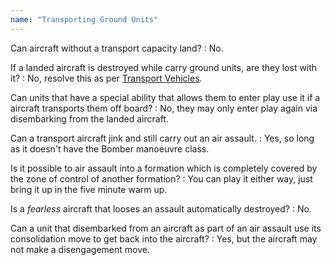 ```yaml
---
name: "Transporting Ground Units"
---
```

Can aircraft without a transport capacity land?
: No.

If a landed aircraft is destroyed while carry ground units, are they lost with it?
: No, resolve this as per [Transport Vehicles](#transport-vehicles).

Can units that have a special ability that allows them to enter play use it if a aircraft transports them off board?
: No, they may only enter play again via disembarking from the landed aircraft.

Can a transport aircraft jink and still carry out an air assault.
: Yes, so long as it doesn't have the Bomber manoeuvre class.

Is it possible to air assault into a formation which is completely covered by the zone of control of another formation?
: You can play it either way, just bring it up in the five minute warm up.

Is a _fearless_ aircraft that looses an assault automatically destroyed?
: No.

Can a unit that disembarked from an aircraft as part of an air assault use its consolidation move to get back into the aircraft?
: Yes, but the aircraft may not make a disengagement move.
